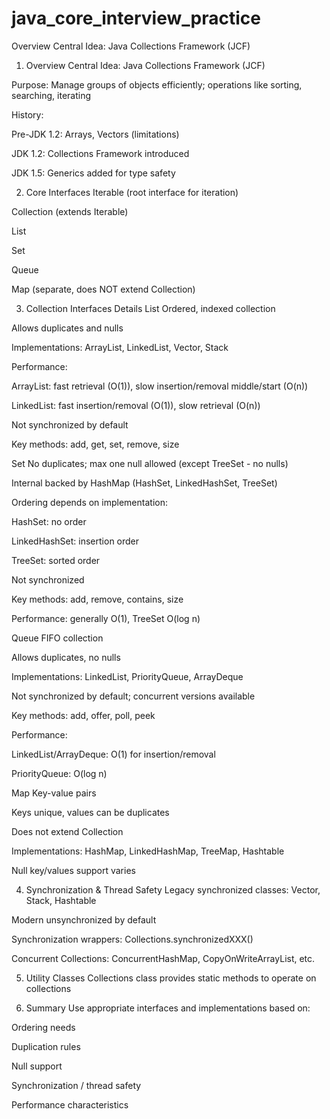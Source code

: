# java_core_interview_practice
Overview Central Idea: Java Collections Framework (JCF)

1. Overview
Central Idea: Java Collections Framework (JCF)

Purpose: Manage groups of objects efficiently; operations like sorting, searching, iterating

History:

Pre-JDK 1.2: Arrays, Vectors (limitations)

JDK 1.2: Collections Framework introduced

JDK 1.5: Generics added for type safety

2. Core Interfaces
Iterable (root interface for iteration)

Collection (extends Iterable)

List

Set

Queue

Map (separate, does NOT extend Collection)

3. Collection Interfaces Details
List
Ordered, indexed collection

Allows duplicates and nulls

Implementations: ArrayList, LinkedList, Vector, Stack

Performance:

ArrayList: fast retrieval (O(1)), slow insertion/removal middle/start (O(n))

LinkedList: fast insertion/removal (O(1)), slow retrieval (O(n))

Not synchronized by default

Key methods: add, get, set, remove, size

Set
No duplicates; max one null allowed (except TreeSet - no nulls)

Internal backed by HashMap (HashSet, LinkedHashSet, TreeSet)

Ordering depends on implementation:

HashSet: no order

LinkedHashSet: insertion order

TreeSet: sorted order

Not synchronized

Key methods: add, remove, contains, size

Performance: generally O(1), TreeSet O(log n)

Queue
FIFO collection

Allows duplicates, no nulls

Implementations: LinkedList, PriorityQueue, ArrayDeque

Not synchronized by default; concurrent versions available

Key methods: add, offer, poll, peek

Performance:

LinkedList/ArrayDeque: O(1) for insertion/removal

PriorityQueue: O(log n)

Map
Key-value pairs

Keys unique, values can be duplicates

Does not extend Collection

Implementations: HashMap, LinkedHashMap, TreeMap, Hashtable

Null key/values support varies

4. Synchronization & Thread Safety
Legacy synchronized classes: Vector, Stack, Hashtable

Modern unsynchronized by default

Synchronization wrappers: Collections.synchronizedXXX()

Concurrent Collections: ConcurrentHashMap, CopyOnWriteArrayList, etc.

5. Utility Classes
Collections class provides static methods to operate on collections

6. Summary
Use appropriate interfaces and implementations based on:

Ordering needs

Duplication rules

Null support

Synchronization / thread safety

Performance characteristics

